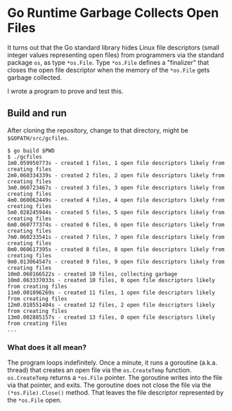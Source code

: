 # Go Runtime Garbage Collects Open Files

It turns out that the Go standard library hides Linux file descriptors
(small integer values representing open files) from programmers
via the standard package `os`, as type `*os.File`.
Type  `*os.File` defines a "finalizer" that closes the open file descriptor
when the memory of the `*os.File` gets garbage collected.

I wrote a program to prove and test this.

## Build and run

After cloning the repository, change to that directory, might be `$GOPATH/src/gcfiles`.

```
$ go build $PWD
$ ./gcfiles
1m0.059950773s - created 1 files, 1 open file descriptors likely from creating files
2m0.060334339s - created 2 files, 2 open file descriptors likely from creating files
3m0.060723467s - created 3 files, 3 open file descriptors likely from creating files
4m0.060062449s - created 4 files, 4 open file descriptors likely from creating files
5m0.028245944s - created 5 files, 5 open file descriptors likely from creating files
6m0.060777374s - created 6 files, 6 open file descriptors likely from creating files
7m0.060233541s - created 7 files, 7 open file descriptors likely from creating files
8m0.060617395s - created 8 files, 8 open file descriptors likely from creating files
9m0.013064547s - created 9 files, 9 open file descriptors likely from creating files
10m0.060166522s - created 10 files, collecting garbage
10m0.063337033s - created 10 files, 0 open file descriptors likely from creating files
11m0.001096269s - created 11 files, 1 open file descriptors likely from creating files
12m0.018551404s - created 12 files, 2 open file descriptors likely from creating files
13m0.002885157s - created 13 files, 0 open file descriptors likely from creating files
...
```

### What does it all mean?

The program loops indefinitely.
Once a minute, it runs a goroutine (a.k.a. thread) that 
creates an open file via the `os.CreateTemp` function.
`os.CreateTemp` returns a `*os.File` pointer.
The goroutine writes into the file via that pointer,
and exits.
The goroutine does not close the file via the `(*os.File).Close()`
method.
That leaves the file descriptor represented by the `*os.File` open.
